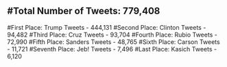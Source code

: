 #Total Number of Tweets: 779,408 
---
#First Place: Trump Tweets - 444,131
#Second Place: Clinton Tweets - 94,482
#Third Place: Cruz Tweets - 93,704
#Fourth Place: Rubio Tweets - 72,990
#Fifth Place: Sanders Tweets - 48,765
#Sixth Place: Carson Tweets - 11,721
#Seventh Place: Jeb! Tweets - 7,496
#Last Place: Kasich Tweets - 6,120
